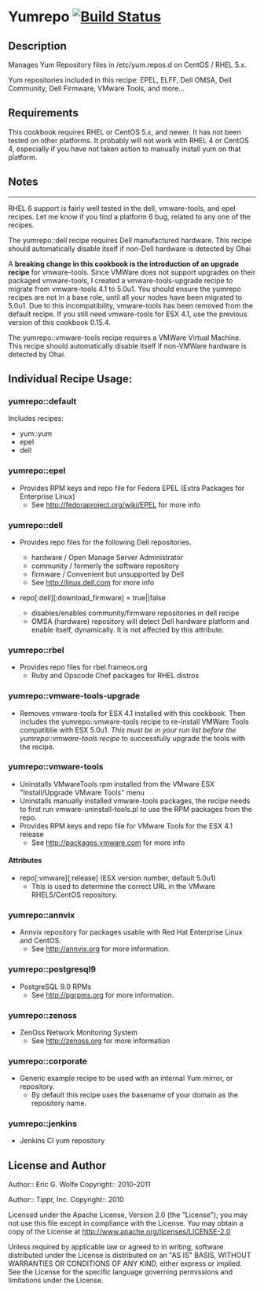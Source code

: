 # Yumrepo [![Build Status](https://secure.travis-ci.org/atomic-penguin/cookbook-yumrepo.png?branch=master)](http://travis-ci.org/atomic-penguin/cookbook-yumrepo)

## Description

Manages Yum Repository files in /etc/yum.repos.d on CentOS / RHEL 5.x.

Yum repositories included in this recipe:
EPEL, ELFF, Dell OMSA, Dell Community, Dell Firmware, VMware Tools, and more...

## Requirements

This cookbook requires RHEL or CentOS 5.x, and newer.
It has not been tested on other platforms.  It probably will
not work with RHEL 4 or CentOS 4, especially if you have not
taken action to manually install yum on that platform.

## Notes
-----

RHEL 6 support is fairly well tested in the dell, vmware-tools, and
epel recipes.  Let me know if you find a platform 6 bug, related to
any one of the recipes.

The yumrepo::dell recipe requires Dell manufactured hardware.  This
recipe should automatically disable itself if non-Dell hardware is
detected by Ohai

A **breaking change in this cookbook is the introduction of an upgrade
recipe** for vmware-tools.  Since VMWare does not support upgrades
on their packaged vmware-tools, I created a vmware-tools-upgrade
recipe to migrate from vmware-tools 4.1 to 5.0u1.  You should
ensure the yumrepo recipes are not in a base role, until all your nodes
have been migrated to 5.0u1.  Due to this incompatibility, vmware-tools
has been removed from the default recipe.  If you still need vmware-tools
for ESX 4.1, use the previous version of this cookbook 0.15.4.

The yumrepo::vmware-tools recipe requires a VMWare Virtual Machine.
This recipe should automatically disable itself if non-VMWare hardware
is detected by Ohai.

## Individual Recipe Usage:

### yumrepo::default

Includes recipes:

* yum::yum
* epel
* dell

### yumrepo::epel

- Provides RPM keys and repo file for
   Fedora EPEL (Extra Packages for Enterprise Linux)
  * See http://fedoraproject.org/wiki/EPEL for more info

### yumrepo::dell

- Provides repo files for the following Dell repositories.
  - hardware / Open Manage Server Administrator
  - community / formerly the software repository
  - firmware / Convenient but unsupported by Dell
  * See http://linux.dell.com for more info

- repo[:dell][:download_firmware] = true||false
  * disables/enables community/firmware repositories in dell recipe
  * OMSA (hardware) repository will detect Dell hardware platform and
    enable itself, dynamically. It is not affected by this attribute.

### yumrepo::rbel

- Provides repo files for rbel.frameos.org
  * Ruby and Opscode Chef packages for RHEL distros 

### yumrepo::vmware-tools-upgrade

- Removes vmware-tools for ESX 4.1 installed with this cookbook.
  Then includes the yumrepo::vmware-tools recipe to re-install
  VMWare Tools compatiblie with ESX 5.0u1.  *This must be in
  your run list before the yumrepo::vmware-tools recipe* to
  successfully upgrade the tools with the recipe.

### yumrepo::vmware-tools

- Uninstalls VMwareTools rpm installed from the
   VMware ESX "Install/Upgrade VMware Tools" menu
- Uninstalls manually installed vmware-tools
   packages, the recipe needs to first run
   vmware-uninstall-tools.pl to use the RPM packages
   from the repo.
- Provides RPM keys and repo file for
   VMware Tools for the ESX 4.1 release
  * See http://packages.vmware.com for more info

#### Attributes

- repo[:vmware][:release] (ESX version number, default 5.0u1)
  * This is used to determine the correct URL in the
    VMware RHEL5/CentOS repository.

### yumrepo::annvix

- Annvix repository for packages usable with Red Hat Enterprise Linux
  and CentOS.
  * See http://annvix.org for more information.

### yumrepo::postgresql9

- PostgreSQL 9.0 RPMs
  * See http://pgrpms.org for more information.

### yumrepo::zenoss

- ZenOss Network Monitoring System
  * See http://zenoss.org for more information

### yumrepo::corporate

- Generic example recipe to be used with an internal Yum mirror, or
  repository.
  * By default this recipe uses the basename of your domain as the
    repository name.

### yumrepo::jenkins

- Jenkins CI yum repository

## License and Author

Author:: Eric G. Wolfe
Copyright:: 2010-2011

Author:: Tippr, Inc.
Copyright:: 2010

Licensed under the Apache License, Version 2.0 (the "License");
you may not use this file except in compliance with the License.
You may obtain a copy of the License at
    http://www.apache.org/licenses/LICENSE-2.0

Unless required by applicable law or agreed to in writing, software
distributed under the License is distributed on an "AS IS" BASIS,
WITHOUT WARRANTIES OR CONDITIONS OF ANY KIND, either express or implied.
See the License for the specific language governing permissions and
limitations under the License.
